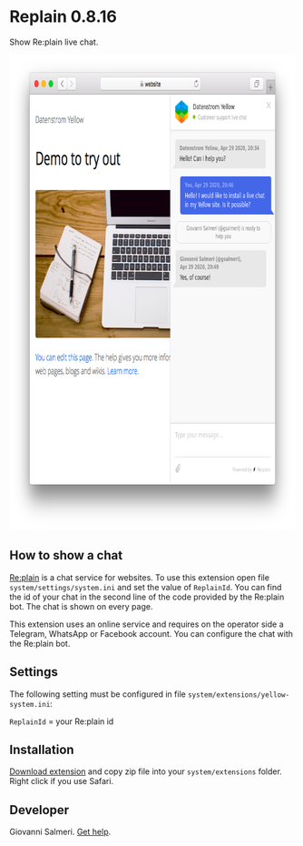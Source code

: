 # Replain 0.8.16

Show Re:plain live chat.

<p align="center"><img src="replain-screenshot.png?raw=true" width="795" height="836" alt="Screenshot"></p>

## How to show a chat

[Re:plain](https://replain.cc/) is a chat service for websites. To use this extension open file `system/settings/system.ini` and set the value of `ReplainId`. You can find the id of your chat in the second line of the code provided by the Re:plain bot. The chat is shown on every page.

This extension uses an online service and requires on the operator side a Telegram, WhatsApp or Facebook account. You can configure the chat with the Re:plain bot.

## Settings

The following setting must be configured in file `system/extensions/yellow-system.ini`:

`ReplainId` = your Re:plain id

## Installation

[Download extension](https://github.com/GiovanniSalmeri/yellow-replain/archive/master.zip) and copy zip file into your `system/extensions` folder. Right click if you use Safari.

## Developer

Giovanni Salmeri. [Get help](https://github.com/GiovanniSalmeri/yellow-replain/issues).
